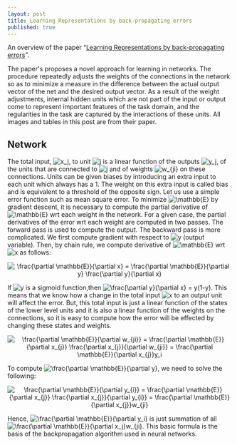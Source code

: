 ```yaml
---
layout: post
title: Learning Representations by back-propagating errors
published: true
---
```


An overview of the paper “[Learning Representations by back-propagating errors](https://www.iro.umontreal.ca/~vincentp/ift3395/lectures/backprop_old.pdf)”.
<!--break-->
The paper's proposes a novel approach for learning in networks. The procedure repeatedly adjusts the weights of the connections in the network so as to minimize a measure in the difference between the actual output vector of the net and the desired output vector. As a result of the weight adjustments, internal hidden units which are not part of the input or output come to represent important features of the task domain, and the regularities in the task are captured by the interactions of these units. All images and tables in this post are from their paper.

## Network

The total input, <img src="https://latex.codecogs.com/svg.latex?x_j" title="x_j" />, to unit <img src="https://latex.codecogs.com/svg.latex?j" title="j" /> is a linear function of the outputs <img src="https://latex.codecogs.com/svg.latex?y_j" title="y_j" />, of the units that are connected to <img src="https://latex.codecogs.com/svg.latex?j" title="j" /> and of weights <img src="https://latex.codecogs.com/svg.latex?w_{ji}" title="w_{ji}" /> on these connections. Units can be given biases by introducing an extra input to each unit which always has a 1. The weight on this extra input is called bias and is equivalent to a threshold of the opposite sign. Let us use a simple error function such as mean square error. To minimize <img src="https://latex.codecogs.com/svg.latex?\mathbb{E}" title="\mathbb{E}" /> by gradient descent, it is necessary to compute the partial derivative of <img src="https://latex.codecogs.com/svg.latex?\mathbb{E}" title="\mathbb{E}" /> wrt each weight in the network. For a given case, the partial derivatives of the error wrt each weight are computed in two passes. The forward pass is used to compute the output. The backward pass is more complicated. We first compute gradient with respect to <img src="https://latex.codecogs.com/svg.latex?y" title="y" /> (output variable). Then, by chain rule, we compute derivative of <img src="https://latex.codecogs.com/svg.latex?\mathbb{E}" title="\mathbb{E}" /> wrt <img src="https://latex.codecogs.com/svg.latex?x" title="x" /> as follows:

<p align="center">
<img src="https://latex.codecogs.com/svg.latex?\frac{\partial&space;\mathbb{E}}{\partial&space;x}&space;=&space;\frac{\partial&space;\mathbb{E}}{\partial&space;y}&space;\frac{\partial&space;y}{\partial&space;x}" title="\frac{\partial \mathbb{E}}{\partial x} = \frac{\partial \mathbb{E}}{\partial y} \frac{\partial y}{\partial x}" />
</p>

If <img src="https://latex.codecogs.com/svg.latex?y" title="y" /> is a sigmoid function,then <img src="https://latex.codecogs.com/svg.latex?\frac{\partial&space;y}{\partial&space;x}&space;=&space;y(1-y)" title="\frac{\partial y}{\partial x} = y(1-y)" />. This means that we know how a change in the total input <img src="https://latex.codecogs.com/svg.latex?x" title="x" /> to an output unit will affect the error. But, this total input is just a linear function of the states of the lower level units and it is also a linear function of the weights on the connections, so it is easy to compute how the error will be effected by changing these states and weights.

<p align="center">
<img src="https://latex.codecogs.com/svg.latex?\frac{\partial&space;\mathbb{E}}{\partial&space;w_{ji}}&space;=&space;\frac{\partial&space;\mathbb{E}}{\partial&space;x_{j}}&space;\frac{\partial&space;x_{j}}{\partial&space;w_{ji}}&space;=&space;\frac{\partial&space;\mathbb{E}}{\partial&space;x_{j}}y_i" title="\frac{\partial \mathbb{E}}{\partial w_{ji}} = \frac{\partial \mathbb{E}}{\partial x_{j}} \frac{\partial x_{j}}{\partial w_{ji}} = \frac{\partial \mathbb{E}}{\partial x_{j}}y_i" />
</p>

To compute <img src="https://latex.codecogs.com/svg.latex?\frac{\partial&space;\mathbb{E}}{\partial&space;y}" title="\frac{\partial \mathbb{E}}{\partial y}" />, we need to solve the following:

<p align="center">
<img src="https://latex.codecogs.com/svg.latex?\frac{\partial&space;\mathbb{E}}{\partial&space;y_{i}}&space;=&space;\frac{\partial&space;\mathbb{E}}{\partial&space;x_{j}}&space;\frac{\partial&space;x_{j}}{\partial&space;y_{i}}&space;=&space;\frac{\partial&space;\mathbb{E}}{\partial&space;x_{j}}w_{ji}" title="\frac{\partial \mathbb{E}}{\partial y_{i}} = \frac{\partial \mathbb{E}}{\partial x_{j}} \frac{\partial x_{j}}{\partial y_{i}} = \frac{\partial \mathbb{E}}{\partial x_{j}}w_{ji}" />
</p>

Hence, <img src="https://latex.codecogs.com/svg.latex?\frac{\partial&space;\mathbb{E}}{\partial&space;y_i}" title="\frac{\partial \mathbb{E}}{\partial y_i}" /> is just summation of all <img src="https://latex.codecogs.com/svg.latex?\frac{\partial&space;\mathbb{E}}{\partial&space;x_j}w_{ji}" title="\frac{\partial \mathbb{E}}{\partial x_j}w_{ji}" />.
This basic formula is the basis of the backpropagation algorithm used in neural networks.
